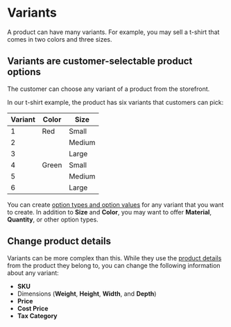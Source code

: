 # Variants

A product can have many variants. For example, you may sell a t-shirt that comes
in two colors and three sizes.

## Variants are customer-selectable product options

The customer can choose any variant of a product from the storefront.

In our t-shirt example, the product has six variants that customers can pick:

| Variant | Color    | Size      |
|---------|----------|-----------|
| 1       | Red      | Small     |
| 2       |          | Medium    |
| 3       |          | Large     |
| 4       | Green    | Small     |
| 5       |          | Medium    |
| 6       |          | Large     |

You can create [option types and option values][option-types] for any variant
that you want to create. In addition to **Size** and **Color**, you may want to
offer **Material**, **Quantity**, or other option types.

[option-types]: option-types.md

## Change product details

Variants can be more complex than this. While they use the [product
details][product-details] from the product they belong to, you can change the
following information about any variant:

- **SKU**
- Dimensions (**Weight**, **Height**, **Width**, and **Depth**)
- **Price**
- **Cost Price**
- **Tax Category**

[product-details]: product-details.md
